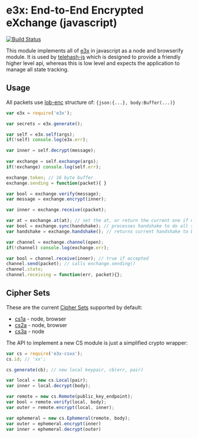 e3x: End-to-End Encrypted eXchange (javascript)
===============================================

[![Build Status](https://travis-ci.org/telehash/e3x-js.svg?branch=master)](https://travis-ci.org/telehash/e3x-js)

This module implements all of [e3x](https://github.com/telehash/telehash.org/tree/master/v3/e3x) in javascript as a node and browserify module.  It is used by [telehash-js](https://github.com/telehash/telehash-js) which is designed to provide a friendly higher level api, whereas this is low level and expects the application to manage all state tracking.

## Usage

All packets use [lob-enc](https://github.com/telehash/lob-enc) structure of: `{json:{...}, body:Buffer(...)}`

```js
var e3x = require('e3x');

var secrets = e3x.generate();

var self = e3x.self(args);
if(!self) console.log(e3x.err);

var inner = self.decrypt(message);
  
var exchange = self.exchange(args);
if(!exchange) console.log(self.err);

exchange.token; // 16 byte buffer
exchange.sending = function(packet){ }

var bool = exchange.verify(message);
var message = exchange.encrypt(inner);

var inner = exchange.receive(cpacket);

var at = exchange.at(at); // set the at, or return the current one if none given, will start to timeout channels until in sync
var bool = exchange.sync(handshake); // processes handshake to do all setup stuff, resends channels if in sync
var handshake = exchange.handshake(); // returns current handshake to be sent

var channel = exchange.channel(open);
if(!channel) console.log(exchange.err);

var bool = channel.receive(inner); // true if accepted
channel.send(packet); // calls exchange.sending()
channel.state;
channel.receiving = function(err, packet){};

```

## Cipher Sets

These are the current [Cipher Sets](https://github.com/telehash/telehash.org/tree/master/v3/e3x/cs) supported by default:

* [cs1a](https://github.com/quartzjer/e3x-cs1a) - node, browser
* [cs2a](https://github.com/quartzjer/e3x-cs2a) - node, browser
* [cs3a](https://github.com/quartzjer/e3x-cs3a) - node

The API to implement a new CS module is just a simplified crypto wrapper:

```js
var cs = require('e3x-csxx');
cs.id; // 'xx';

cs.generate(cb); // new local keypair, cb(err, pair)

var local = new cs.Local(pair);
var inner = local.decrypt(body);

var remote = new cs.Remote(public_key_endpoint);
var bool = remote.verify(local, body);
var outer = remote.encrypt(local, inner);

var ephemeral = new cs.Ephemeral(remote, body);
var outer = ephemeral.encrypt(inner)
var inner = ephemeral.decrypt(outer)


```
